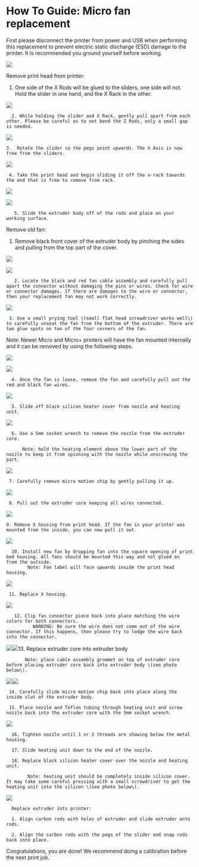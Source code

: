 # How To Guide: Micro fan replacement

First please disconnect the printer from power and USB when performing this replacement to prevent electric static discharge \(ESD\) damage to the printer. It is recommended you ground yourself before working. 

![](../.gitbook/assets/F11.png)

Remove print head from printer:

1. One side of the X Rods will be glued to the sliders, one side will not. Hold the slider in one hand, and the X Rack in the other.

![](../.gitbook/assets/F12.png)

      2. While holding the slider and X Rack, gently pull apart from each other. Please be careful as to not bend the Z Rods, only a small gap is needed.

![](../.gitbook/assets/micro_2.png)

    3.  Rotate the slider so the pegs point upwards. The X Axis is now free from the sliders.

![](../.gitbook/assets/micro_3.png)

     4. Take the print head and begin sliding it off the x-rack towards the end that is free to remove from rack.

![](../.gitbook/assets/micro_6.PNG)

![](../.gitbook/assets/micro_7.PNG)

       5. Slide the extruder body off of the rods and place on your working surface.

Remove old fan:

1. Remove black front cover of the extruder body by pinching the sides and pulling from the top part of the cover.

![](../.gitbook/assets/F13.PNG)

![](../.gitbook/assets/F14.PNG)

       2. Locate the black and red fan cable assembly and carefully pull apart the connector without damaging the pins or wires. Check for wire or connector damages. If there are damages to the wire or connector, then your replacement fan may not work correctly.

![](../.gitbook/assets/f1.PNG)

     3. Use a small prying tool \(small flat head screwdriver works well\) to carefully unseat the fan from the bottom of the extruder. There are two glue spots on two of the four corners of the fan. 

Note: Newer Micro and Micro+ printers will have the fan mounted internally and it can be removed by using the following steps.

![](../.gitbook/assets/f2.PNG)

![](../.gitbook/assets/f3.PNG)

      4. Once the fan is loose, remove the fan and carefully pull out the red and black fan wires.

![](../.gitbook/assets/f4.PNG)

      5. Slide off black silicon heater cover from nozzle and heating unit.

![](http://m3dhelp.com/support/assets/img_55760ba2e5691.png)

      6. Use a 5mm socket wrench to remove the nozzle from the extruder core.

          Note: hold the heating element above the lower part of the nozzle to keep it from spinning with the nozzle while unscrewing the part. 

![](http://m3dhelp.com/support/assets/img_55760bd073c91.png)

     7. Carefully remove micro motion chip by gently pulling it up.

![](http://m3dhelp.com/support/assets/img_55760bee31b27.png)

     8. Pull out the extruder core keeping all wires connected.

![](http://m3dhelp.com/support/assets/img_55760c0a05c66.png)

    9. Remove X housing from print head. If the fan in your printer was mounted from the inside, you can now pull it out. 

![](../.gitbook/assets/f8.PNG)

      10. Install new fan by dropping fan into the square opening of print bed housing. All fans should be mounted this way and not glued on                    from the outside.  
            Note: Fan label will face upwards inside the print head housing.

![](../.gitbook/assets/f9.PNG)

     11. Replace X housing.

![](../.gitbook/assets/f10.PNG)

       12. Clip fan connector piece back into place matching the wire colors for both connectors.  
              WARNING: Be sure the wire does not come out of the wire connector. If this happens, then please try to lodge the wire back into the connector.

 ![](https://printm3d.com/solutions/assets/img_5571d4a13572c.png)![](https://printm3d.com/solutions/assets/img_5571d4d93cb51.png)13. Replace extruder core into extruder body

           Note: place cable assembly grommet on top of extruder core before placing extruder core back into extruder body \(see photo below\).

![](http://m3dhelp.com/support/assets/img_55760c3ec82a1.png)![](https://printm3d.com/solutions/assets/img_563914027fef8.png)

     14. Carefully slide micro motion chip back into place along the inside slot of the extruder body.

     15. Place nozzle and Teflon tubing through heating unit and screw nozzle back into the extruder core with the 5mm socket wrench.

![](http://m3dhelp.com/support/assets/img_55760c5adeadb.png)

      16. Tighten nozzle until 1 or 2 threads are showing below the metal housing.

      17. Slide heating unit down to the end of the nozzle.

      18. Replace black silicon heater cover over the nozzle and heating unit.

            Note: heating unit should be completely inside silicon cover. It may take some careful pressing with a small screwdriver to get the                      heating unit into the silicon \(see photo below\).

![](http://m3dhelp.com/support/assets/img_55760c77540c2.png)

      Replace extruder into printer:

      1. Align carbon rods with holes of extruder and slide extruder onto rods.

      2. Align the carbon rods with the pegs of the slider and snap rods back into place.

Congratulations, you are done! We recommend doing a calibration before the next print job.

